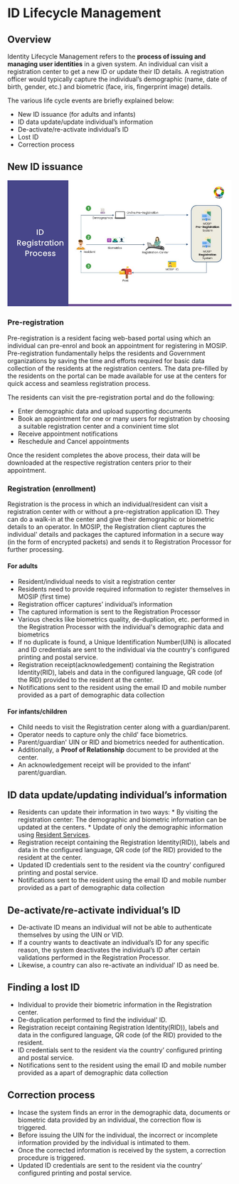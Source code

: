 # ID Lifecycle Management

## Overview
Identity Lifecycle Management refers to the **process of issuing and managing user identities** in a given system. An individual can visit a registration center to get a new ID or update their ID details. A registration officer would typically capture the individual’s demographic (name, date of birth, gender, etc.) and biometric (face, iris, fingerprint image) details. 

The various life cycle events are briefly explained below:
* New ID issuance (for adults and infants)
* ID data update/update individual’s information
* De-activate/re-activate individual’s ID
* Lost ID
* Correction process

## New ID issuance 

![](_images/id-registration-process.jpg)

### Pre-registration
Pre-registration is a resident facing web-based portal using which an individual can pre-enrol and book an appointment for registering in MOSIP. Pre-registration fundamentally helps the residents and Government organizations by saving the time and efforts required for basic data collection of the residents at the registration centers. The data pre-filled by the residents on the portal can be made available for use at the centers for quick access and seamless registration process.

The residents can visit the pre-registration portal and do the following:
* Enter demographic data and upload supporting documents
* Book an appointment for one or many users for registration by choosing a suitable registration center and a convinient time slot
* Receive appointment notifications
* Reschedule and Cancel appointments

Once the resident completes the above process, their data will be downloaded at the respective registration centers prior to their appointment.

### Registration (enrollment)
Registration is the process in which an individual/resident can visit a registration center with or without a pre-registration application ID. They can do a walk-in at the center and give their demographic or biometric details to an operator. In MOSIP, the Registration client captures the individual' details and packages the captured information in a secure way (in the form of encrypted packets) and sends it to Registration Processor for further processing.  

#### For adults
-    Resident/individual needs to visit a registration center
-    Residents need to provide required information to register themselves in MOSIP (first time)
-    Registration officer captures’ individual’s information
-    The captured information is sent to the Registration Processor
-    Various checks like biometrics quality, de-duplication, etc. performed in the Registration Processor with the individual's demographic data and biometrics
-    If no duplicate is found, a Unique Identification Number(UIN) is allocated and ID credentials are sent to the individual via the country's configured printing and postal service.
-    Registration receipt(acknowledgement) containing the Registration Identity(RID), labels and data in the configured language, QR code (of the RID) provided to the resident at the center.
-    Notifications sent to the resident using the email ID and mobile number provided as a part of demographic data collection

#### For infants/children
-    Child needs to visit the Registration center along with a guardian/parent.
-    Operator needs to capture only the child' face biometrics.
-    Parent/guardian' UIN or RID and biometrics needed for authentication.
-    Additionally, a **Proof of Relationship** document to be provided at the center.
-    An acknowledgement receipt will be provided to the infant' parent/guardian.

## ID data update/updating individual’s information
-    Residents can update their information in two ways:
    * By visiting the registration center: The demographic and biometric information can be updated at the centers.
    * Update of only the demographic information using [Resident Services](https://docs.mosip.io/1.2.0/modules/resident-services).
-  Registration receipt containing the Registration Identity(RID)), labels and data in the configured language, QR code (of the RID) provided to the resident at the center.
-    Updated ID credentials sent to the resident via the country’ configured printing and postal service.
-    Notifications sent to the resident using the email ID and mobile number provided as a part of demographic data collection

## De-activate/re-activate individual’s ID
-  De-activate ID means an individual will not be able to authenticate themselves by using the UIN or VID. 
-  If a country wants to deactivate an individual’s ID for any specific reason, the system deactivates the individual’s ID after certain validations performed in the Registration Processor.
- Likewise, a country can also re-activate an individual’ ID as need be.

## Finding a lost ID
-  Individual to provide their biometric information in the Registration center.
-  De-duplication performed to find the individual' ID.
-  Registration receipt containing Registration Identity(RID)), labels and data in the configured language, QR code (of the RID) provided to the resident.
-  ID credentials sent to the resident via the country’ configured printing and postal service.
- Notifications sent to the resident using the email ID and mobile number provided as a apart of demographic data collection

## Correction process
- Incase the system finds an error in the demographic data, documents or biometric data provided by an individual, the correction flow is triggered.
- Before issuing the UIN for the individual, the incorrect or incomplete information provided by the individual is intimated to them.
- Once the corrected information is received by the system, a correction procedure is triggered.
- Updated ID credentials are sent to the resident via the country’ configured printing and postal service.
   



